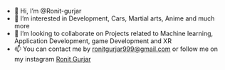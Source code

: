 - 👋 Hi, I’m @Ronit-gurjar
- 👀 I’m interested in Development, Cars, Martial arts, Anime and much more
- 💞️ I’m looking to collaborate on Projects related to Machine learning, Application Development, game Development and XR 
- 📫 You can contact me by ronitgurjar999@gmail.com or follow me on my instagram [Ronit Gurjar](https://www.instagram.com/ronitgurjar__)

<!---
Ronit-gurjar/Ronit-gurjar is a ✨ special ✨ repository because its `README.md` (this file) appears on your GitHub profile.
You can click the Preview link to take a look at your changes.
--->
